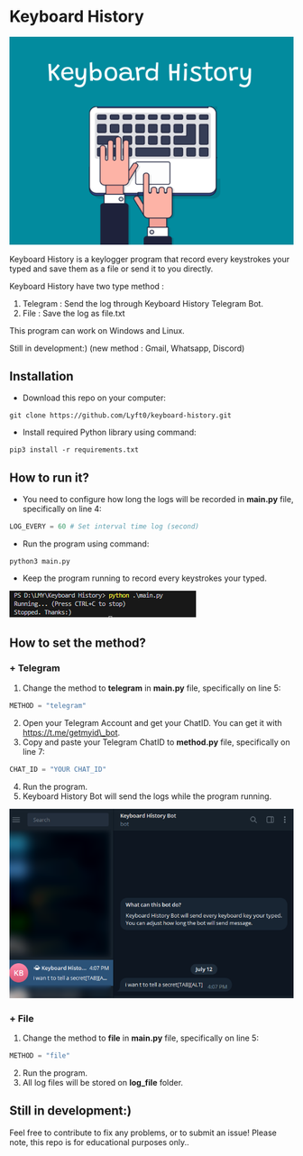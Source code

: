# Keyboard History

<img src="img/key_hist.png" alt="keyboard history">

Keyboard History is a keylogger program that record every keystrokes your typed and save them as a file or send it to you directly.

Keyboard History have two type method :

1. Telegram : Send the log through Keyboard History Telegram Bot.
2. File : Save the log as file.txt

This program can work on Windows and Linux.

Still in development:)
(new method : Gmail, Whatsapp, Discord)

## Installation

* Download this repo on your computer:

```
git clone https://github.com/Lyft0/keyboard-history.git
```

* Install required Python library using command:

```
pip3 install -r requirements.txt
```

## How to run it?

* You need to configure how long the logs will be recorded in **main.py** file, specifically on line 4:

``` python
LOG_EVERY = 60 # Set interval time log (second)
```

* Run the program using command:

```
python3 main.py
```

* Keep the program running to record every keystrokes your typed.
<img src="img/ss1.png" alt="just refresh">

## How to set the method?

### + Telegram

1. Change the method to **telegram** in **main.py** file, specifically on line 5:

``` python
METHOD = "telegram"
```

2. Open your Telegram Account and get your ChatID. You can get it with https://t.me/getmyid\_bot.
3. Copy and paste your Telegram ChatID to **method.py** file, specifically on line 7:

``` python
CHAT_ID = "YOUR CHAT_ID"
```

4. Run the program.
5. Keyboard History Bot will send the logs while the program running.
<img src="img/ss2.png" alt="just refresh">

### + File

1. Change the method to **file** in **main.py** file, specifically on line 5:

``` python
METHOD = "file"
```

2. Run the program.
3. All log files will be stored on **log\_file** folder.

## Still in development:)

Feel free to contribute to fix any problems, or to submit an issue!
Please note, this repo is for educational purposes only..